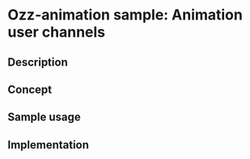 # Ozz-animation sample: Animation user channels

## Description

## Concept

## Sample usage

## Implementation
